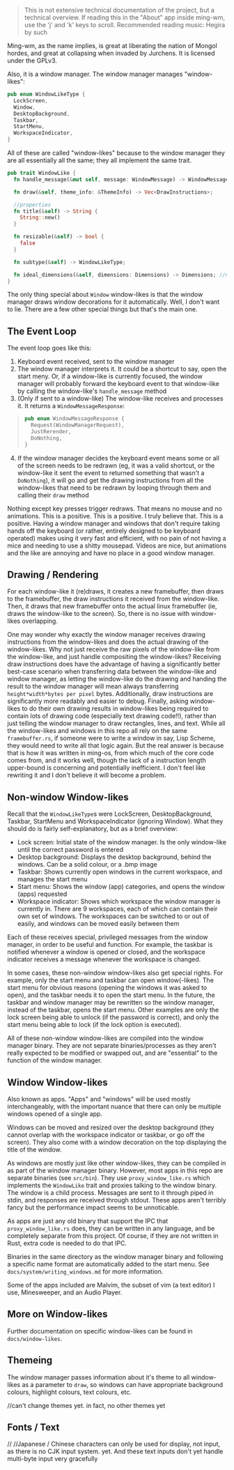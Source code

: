 > This is not extensive technical documentation of the project, but a technical overview.
> If reading this in the "About" app inside ming-wm, use the 'j' and 'k' keys to scroll.
> Recommended reading music: Hegira by such

Ming-wm, as the name implies, is great at liberating the nation of Mongol hordes, and great at collapsing when invaded by Jurchens. It is licensed under the GPLv3.

Also, it is a window manager. The window manager manages "window-likes":

```rust
pub enum WindowLikeType {
  LockScreen,
  Window,
  DesktopBackground,
  Taskbar,
  StartMenu,
  WorkspaceIndicator,
}
```

All of these are called "window-likes" because to the window manager they are all essentially all the same; they all implement the same trait.

```rust
pub trait WindowLike {
  fn handle_message(&mut self, message: WindowMessage) -> WindowMessageResponse;

  fn draw(&self, theme_info: &ThemeInfo) -> Vec<DrawInstructions>;

  //properties
  fn title(&self) -> String {
    String::new()
  }

  fn resizable(&self) -> bool {
    false
  }

  fn subtype(&self) -> WindowLikeType;

  fn ideal_dimensions(&self, dimensions: Dimensions) -> Dimensions; //needs &self or its not object safe or some bullcrap
}
```

The only thing special about `Window` window-likes is that the window manager draws window decorations for it automatically. Well, I don't want to lie. There are a few other special things but that's the main one.

## The Event Loop

The event loop goes like this:

1. Keyboard event received, sent to the window manager
2. The window manager interprets it. It could be a shortcut to say, open the start meny. Or, if a window-like is currently focused, the window manager will probably forward the keyboard event to that window-like by calling the window-like's `handle_message` method
3. (Only if sent to a window-like) The window-like receives and processes it. It returns a `WindowMessageResponse`:
> ```rust
> pub enum WindowMessageResponse {
>   Request(WindowManagerRequest),
>   JustRerender,
>   DoNothing,
> }
> ```
4. If the window manager decides the keyboard event means some or all of the screen needs to be redrawn (eg, it was a valid shortcut, or the window-like it sent the event to returned something that wasn't a `DoNothing`), it will go and get the drawing instructions from all the window-likes that need to be redrawn by looping through them and calling their `draw` method

Nothing except key presses trigger redraws. That means no mouse and no animations. This is a positive. This is a positive. I truly believe that. This is a positive. Having a window manager and windows that don't require taking hands off the keyboard (or rather, entirely designed to be keyboard operated) makes using it very fast and efficient, with no pain of not having a mice and needing to use a shitty mousepad. Videos are nice, but animations and the like are annoying and have no place in a good window manager.

## Drawing / Rendering

For each window-like it (re)draws, it creates a new framebuffer, then draws to the framebuffer, the draw instructions it received from the window-like. Then, it draws that new framebuffer onto the actual linux framebuffer (ie, draws the window-like to the screen). So, there is no issue with window-likes overlapping.

One may wonder why exactly the window manager receives drawing instructions from the window-likes and does the actual drawing of the window-likes. Why not just receive the raw pixels of the window-like from the window-like, and just handle compositing the window-likes? Receiving draw instructions does have the advantage of having a significantly better best-case scenario when transferring data between the window-like and window manager, as letting the window-like do the drawing and handing the result to the window manager will mean always transferring `height*width*bytes per pixel` bytes. Additionally, draw instructions are significantly more readably and easier to debug. Finally, asking window-likes to do their own drawing results in window-likes being required to contain lots of drawing code (especially text drawing code!!), rather than just telling the window manager to draw rectangles, lines, and text. While all the window-likes and windows in this repo all rely on the same `framebuffer.rs`, if someone were to write a window in say, Lisp Scheme, they would need to write all that logic again. But the real answer is because that is how it was written in ming-os, from which much of the core code comes from, and it works well, though the lack of a instruction length upper-bound is concerning and potentially inefficient. I don't feel like rewriting it and I don't believe it will become a problem.

## Non-window Window-likes

Recall that the `WindowLikeType`s were LockScreen, DesktopBackground, Taskbar, StartMenu and WorkspaceIndicator (ignoring Window). What they should do is fairly self-explanatory, but as a brief overview:

- Lock screen: Initial state of the window manager. Is the only window-like until the correct password is entered
- Desktop background: Displays the desktop background, behind the windows. Can be a solid colour, or a .bmp image
- Taskbar: Shows currently open windows in the current workspace, and manages the start menu
- Start menu: Shows the window (app) categories, and opens the window (apps) requested
- Workspace indicator: Shows which workspace the window manager is currently in. There are 9 workspaces, each of which can contain their own set of windows. The workspaces can be switched to or out of easily, and windows can be moved easily between them

Each of these receives special, privileged messages from the window manager, in order to be useful and function. For example, the taskbar is notified whenever a window is opened or closed, and the workspace indicator receives a message whenever the workspace is changed.

In some cases, these non-window window-likes also get special rights. For example, only the start menu and taskbar can open window(-likes). The start menu for obvious reasons (opening the windows it was asked to open), and the taskbar needs it to open the start menu. In the future, the taskbar and window manager may be rewritten so the window manager, instead of the taskbar, opens the start menu. Other examples are only the lock screen being able to unlock (if the password is correct), and only the start menu being able to lock (if the lock option is executed).

All of these non-window window-likes are compiled into the window manager binary. They are not separate binaries/processes as they aren't really expected to be modified or swapped out, and are "essential" to the function of the window manager.

## Window Window-likes

Also known as apps. "Apps" and "windows" will be used mostly interchangeably, with the important nuance that there can only be multiple windows opened of a single app.

Windows can be moved and resized over the desktop background (they cannot overlap with the workspace indicator or taskbar, or go off the screen). They also come with a window decoration on the top displaying the title of the window.

As windows are mostly just like other window-likes, they can be compiled in as part of the window manager binary. However, most apps in this repo are separate binaries (see `src/bin`). They use `proxy_window_like.rs` which implements the `WindowLike` trait and proxies talking to the window binary. The window is a child process. Messages are sent to it through piped in stdin, and responses are received through stdout. These apps aren't terribly fancy but the performance impact seems to be unnoticable.

As apps are just any old binary that support the IPC that `proxy_window_like.rs` does, they can be written in any language, and be completely separate from this project. Of course, if they are not written in Rust, extra code is needed to do that IPC.

Binaries in the same directory as the window manager binary and following a specific name format are automatically added to the start menu. See `docs/system/writing_windows.md` for more information.

Some of the apps included are Malvim, the subset of vim (a text editor) I use, Minesweeper, and an Audio Player.

## More on Window-likes

Further documentation on specific window-likes can be found in `docs/window-likes`.

## Themeing

The window manager passes information about it's theme to all window-likes as a parameter to `draw`, so windows can have appropriate background colours, highlight colours, text colours, etc.

//can't change themes yet. in fact, no other themes yet

## Fonts / Text

//
//Japanese / Chinese characters can only be used for display, not input, as there is no CJK input system. yet. And these text inputs don't yet handle multi-byte input very gracefully
